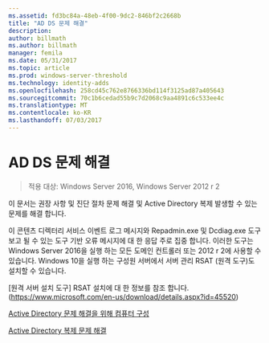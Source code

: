 ```yaml
---
ms.assetid: fd3bc84a-48eb-4f00-9dc2-846bf2c2668b
title: "AD DS 문제 해결"
description: 
author: billmath
ms.author: billmath
manager: femila
ms.date: 05/31/2017
ms.topic: article
ms.prod: windows-server-threshold
ms.technology: identity-adds
ms.openlocfilehash: 258cd45c762e8766336bd114f3125ad87a405643
ms.sourcegitcommit: 70c1b6cedad55b9c7d2068c9aa4891c6c533ee4c
ms.translationtype: MT
ms.contentlocale: ko-KR
ms.lasthandoff: 07/03/2017
---
```

# <a name="ad-ds-troubleshooting"></a>AD DS 문제 해결

>적용 대상: Windows Server 2016, Windows Server 2012 r 2

이 문서는 권장 사항 및 진단 절차 문제 해결 및 Active Directory 복제 발생할 수 있는 문제를 해결 합니다. 

이 콘텐츠 디렉터리 서비스 이벤트 로그 메시지와 Repadmin.exe 및 Dcdiag.exe 도구 보고 될 수 있는 도구 기반 오류 메시지에 대 한 응답 주로 집중 합니다. 이러한 도구는 Windows Server 2016을 실행 하는 모든 도메인 컨트롤러 또는 2012 r 2에 사용할 수 있습니다. Windows 10을 실행 하는 구성원 서버에서 서버 관리 RSAT (원격 도구)도 설치할 수 있습니다. 

[원격 서버 설치 도구] RSAT 설치에 대 한 정보를 참조 합니다. (https://www.microsoft.com/en-us/download/details.aspx?id=45520)

[Active Directory 문제 해결을 위해 컴퓨터 구성](../manage/troubleshoot/Configuring-a-Computer-for-Troubleshooting.md)

[Active Directory 복제 문제 해결](../manage/troubleshoot/Troubleshooting-Active-Directory-Replication-Problems.md)

